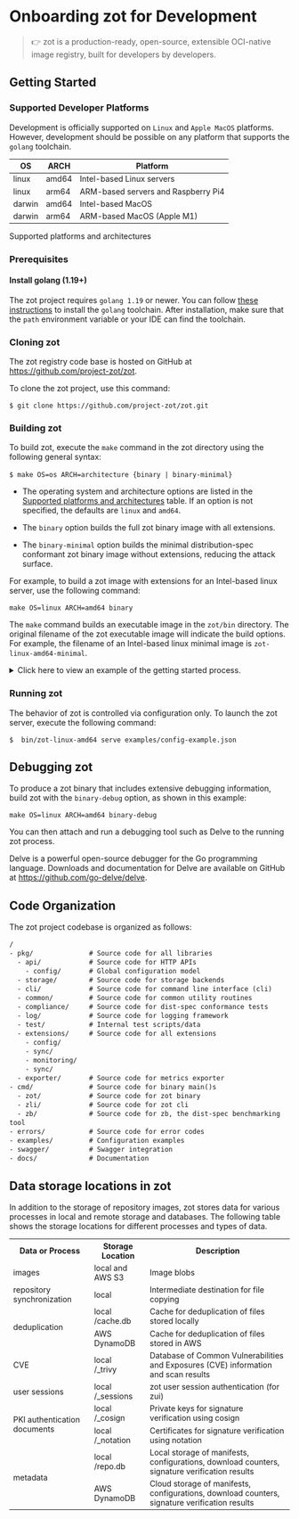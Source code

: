 # Onboarding zot for Development

> :point_right: zot is a production-ready, open-source, extensible OCI-native image registry, built for developers by developers.

## Getting Started

<a name='supported-platforms-zot'></a>

### Supported Developer Platforms

Development is officially supported on `Linux` and `Apple MacOS`
platforms. However, development should be possible on any platform that
supports the `golang` toolchain.

| OS     | ARCH  | Platform                            |
|--------|-------|-------------------------------------|
| linux  | amd64 | Intel-based Linux servers           |
| linux  | arm64 | ARM-based servers and Raspberry Pi4 |
| darwin | amd64 | Intel-based MacOS                   |
| darwin | arm64 | ARM-based MacOS (Apple M1)          |

Supported platforms and architectures

### Prerequisites

#### Install golang (1.19+)

The zot project requires `golang 1.19` or newer. You can follow [these instructions](https://go.dev/learn/) to install the `golang` toolchain.
After installation, make sure that the `path` environment variable or
your IDE can find the toolchain.

### Cloning zot

The zot registry code base is hosted on GitHub at
<https://github.com/project-zot/zot>.

To clone the zot project, use this command:

    $ git clone https://github.com/project-zot/zot.git

### Building zot

To build zot, execute the `make` command in the zot directory using the
following general syntax:

`$ make OS=os ARCH=architecture {binary | binary-minimal}`



-   The operating system and architecture options are listed in the
    [Supported platforms and architectures](#supported-platforms-zot)
    table. If an option is not specified, the defaults are `linux` and
    `amd64`.

-   The `binary` option builds the full zot binary image with all
    extensions.

-   The `binary-minimal` option builds the minimal distribution-spec
    conformant zot binary image without extensions, reducing the attack
    surface.



For example, to build a zot image with extensions for an Intel-based
linux server, use the following command:

    make OS=linux ARCH=amd64 binary

The `make` command builds an executable image in the `zot/bin`
directory. The original filename of the zot executable image will
indicate the build options. For example, the filename of an Intel-based
linux minimal image is `zot-linux-amd64-minimal`.

<details>
  <summary markdown="span">Click here to view an example of the getting started process.</summary>

<p align="center">
  <img width="600" src="https://raw.githubusercontent.com/project-zot/zot/710395377747b93ac11b7d1304cb2ab1059d34f6/demos/multi-arch-getting-started.svg"></img>
</p>

</details>


### Running zot

The behavior of zot is controlled via configuration only. To launch the
zot server, execute the following command:

    $  bin/zot-linux-amd64 serve examples/config-example.json

## Debugging zot

To produce a zot binary that includes extensive debugging information,
build zot with the `binary-debug` option, as shown in this example:

    make OS=linux ARCH=amd64 binary-debug

You can then attach and run a debugging tool such as Delve to the
running zot process.

Delve is a powerful open-source debugger for the Go programming
language. Downloads and documentation for Delve are available on GitHub
at <https://github.com/go-delve/delve>.

## Code Organization

The zot project codebase is organized as follows:

    /
    - pkg/              # Source code for all libraries
      - api/            # Source code for HTTP APIs
        - config/       # Global configuration model
      - storage/        # Source code for storage backends
      - cli/            # Source code for command line interface (cli)
      - common/         # Source code for common utility routines
      - compliance/     # Source code for dist-spec conformance tests
      - log/            # Source code for logging framework
      - test/           # Internal test scripts/data
      - extensions/     # Source code for all extensions
        - config/
        - sync/
        - monitoring/
        - sync/
      - exporter/       # Source code for metrics exporter
    - cmd/              # Source code for binary main()s
      - zot/            # Source code for zot binary
      - zli/            # Source code for zot cli
      - zb/             # Source code for zb, the dist-spec benchmarking tool
    - errors/           # Source code for error codes
    - examples/         # Configuration examples
    - swagger/          # Swagger integration
    - docs/             # Documentation

## Data storage locations in zot

In addition to the storage of repository images, zot stores data for various processes in local and remote storage and databases.  The following table shows the storage locations for different processes and types of data.

<table>
	<tr>
		<th>Data or Process</th>
		<th>Storage Location</th>
		<th>Description</th>
	</tr>
	<tr>
		<td>images</td>
		<td>local and<br/>AWS S3</td>
		<td>Image blobs</td>
	</tr>
	<tr>
		<td>repository synchronization</td>
		<td>local</td>
		<td>Intermediate destination for file copying</td>
	</tr>
	<tr>
	<td rowspan="2">deduplication</td>
		<td>local<br/>/cache.db</td>
		<td>Cache for deduplication of files stored locally</td>
	</tr>
	<tr>
		<td>AWS DynamoDB</td>
		<td>Cache for deduplication of files stored in AWS</td>
	</tr>
	<tr>
		<td>CVE</td>
		<td>local<br/>/_trivy</td>
		<td>Database of Common Vulnerabilities and Exposures (CVE) information and scan results</td>
	</tr>
	<tr>
		<td>user sessions</td>
		<td>local<br/>/_sessions</td>
		<td>zot user session authentication (for zui)</td>
	</tr>
	<tr>
		<td rowspan="2">PKI authentication documents</td>
		<td>local<br/>/_cosign</td>
		<td>Private keys for signature verification using cosign</td>
	</tr>
	<tr>
		<td>local<br/>/_notation</td>
		<td>Certificates for signature verification using notation</td>
	</tr>
	<tr>
	<td rowspan="2">metadata</td>
		<td>local<br/>/repo.db</td>
		<td>Local storage of manifests, configurations, download counters, signature verification results</td>
	</tr>
	<tr>
		<td>AWS DynamoDB</td>
		<td>Cloud storage of manifests, configurations, download counters, signature verification results</td>
	</tr>
</table>
